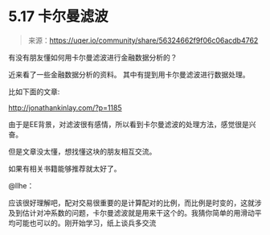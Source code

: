 

# 5.17 卡尔曼滤波 

> 来源：https://uqer.io/community/share/56324662f9f06c06acdb4762

有没有朋友懂如何用卡尔曼滤波进行金融数据分析的？

近来看了一些金融数据分析的资料。
其中有提到用卡尔曼滤波进行数据处理。

比如下面的文章:

http://jonathankinlay.com/?p=1185

由于是EE背景，对滤波很有感情，所以看到卡尔曼滤波的处理方法，感觉很是兴奋。

但是文章没太懂，想找懂这块的朋友相互交流。

如果有相关书籍能够推荐就太好了。

@llhe：

应该很好理解吧，配对交易很重要的是计算配对的比例，而比例是时变的，这就涉及到估计对冲系数的问题，卡尔曼滤波就是用来干这个的。我猜你简单的用滑动平均可能也可以的。刚开始学习，纸上谈兵多交流

